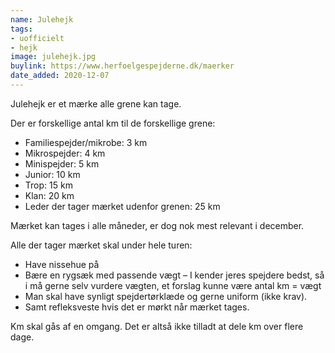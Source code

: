 ```yaml
---
name: Julehejk
tags:
- uofficielt
- hejk
image: julehejk.jpg
buylink: https://www.herfoelgespejderne.dk/maerker
date_added: 2020-12-07
---
```

Julehejk er et mærke alle grene kan tage.

Der er forskellige antal km til de forskellige grene:
- Familiespejder/mikrobe: 3 km
- Mikrospejder: 4 km
- Minispejder: 5 km
- Junior: 10 km
- Trop: 15 km
- Klan: 20 km
- Leder der tager mærket udenfor grenen: 25 km

Mærket kan tages i alle måneder, er dog nok mest relevant i december.

Alle der tager mærket skal under hele turen:
- Have nissehue på
- Bære en rygsæk med passende vægt – I kender jeres spejdere bedst, så i må gerne selv vurdere vægten, et forslag kunne være antal km = vægt
- Man skal have synligt spejdertørklæde og gerne uniform (ikke krav).
- Samt refleksveste hvis det er mørkt når mærket tages.

Km skal gås af en omgang. Det er altså ikke tilladt at dele km over flere dage.
